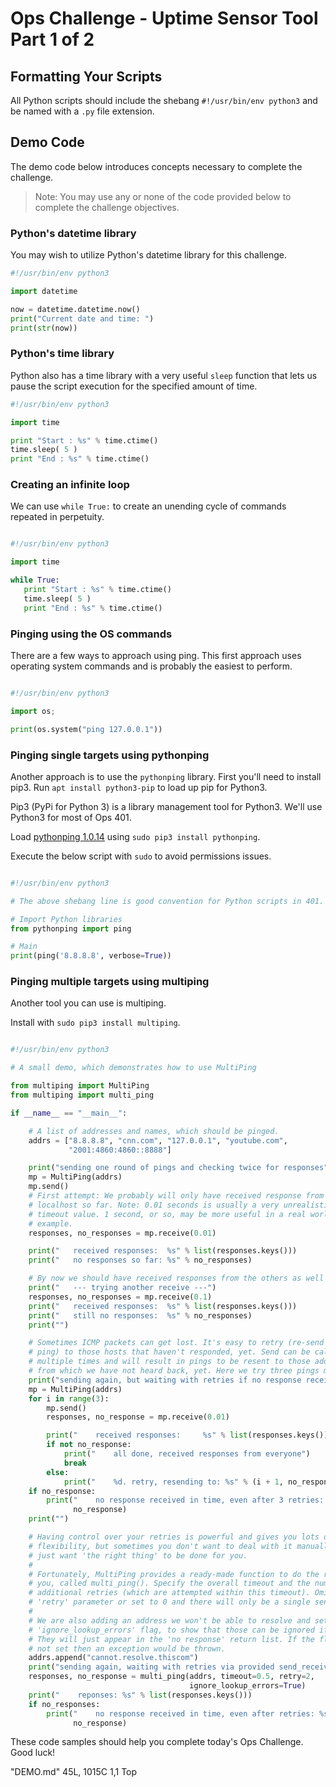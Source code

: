 # Ops Challenge - Uptime Sensor Tool Part 1 of 2

## Formatting Your Scripts

All Python scripts should include the shebang `#!/usr/bin/env python3` and be named with a `.py` file extension.

## Demo Code

The demo code below introduces concepts necessary to complete the challenge.

> Note: You may use any or none of the code provided below to complete the challenge objectives.

### Python's datetime library

You may wish to utilize Python's datetime library for this challenge.

```python
#!/usr/bin/env python3

import datetime

now = datetime.datetime.now()
print("Current date and time: ")
print(str(now))
```

### Python's time library

Python also has a time library with a very useful `sleep` function that lets us pause the script execution for the specified amount of time.

```python
#!/usr/bin/env python3

import time

print "Start : %s" % time.ctime()
time.sleep( 5 )
print "End : %s" % time.ctime()

```

### Creating an infinite loop

We can use `while True:` to create an unending cycle of commands repeated in perpetuity. 

```python

#!/usr/bin/env python3

import time

while True:
   print "Start : %s" % time.ctime()
   time.sleep( 5 )
   print "End : %s" % time.ctime()

```

### Pinging using the OS commands

There are a few ways to approach using ping. This first approach uses operating system commands and is probably the easiest to perform.

```python

#!/usr/bin/env python3

import os; 

print(os.system("ping 127.0.0.1"))

```

### Pinging single targets using pythonping

Another approach is to use the `pythonping` library. First you'll need to install pip3. Run `apt install python3-pip` to load up pip for Python3. 

Pip3 (PyPi for Python 3) is a library management tool for Python3. We'll use Python3 for most of Ops 401.

Load [pythonping 1.0.14](https://pypi.org/project/pythonping/) using `sudo pip3 install pythonping`.

Execute the below script with `sudo` to avoid permissions issues.

```python

#!/usr/bin/env python3

# The above shebang line is good convention for Python scripts in 401.

# Import Python libraries
from pythonping import ping

# Main
print(ping('8.8.8.8', verbose=True))

```

### Pinging multiple targets using multiping

Another tool you can use is multiping.

Install with `sudo pip3 install multiping`.

```python

#!/usr/bin/env python3

# A small demo, which demonstrates how to use MultiPing

from multiping import MultiPing
from multiping import multi_ping

if __name__ == "__main__":

    # A list of addresses and names, which should be pinged.
    addrs = ["8.8.8.8", "cnn.com", "127.0.0.1", "youtube.com",
             "2001:4860:4860::8888"]

    print("sending one round of pings and checking twice for responses")
    mp = MultiPing(addrs)
    mp.send()
    # First attempt: We probably will only have received response from
    # localhost so far. Note: 0.01 seconds is usually a very unrealistic
    # timeout value. 1 second, or so, may be more useful in a real world
    # example.
    responses, no_responses = mp.receive(0.01)

    print("   received responses:  %s" % list(responses.keys()))
    print("   no responses so far: %s" % no_responses)

    # By now we should have received responses from the others as well
    print("   --- trying another receive ---")
    responses, no_responses = mp.receive(0.1)
    print("   received responses:  %s" % list(responses.keys()))
    print("   still no responses:  %s" % no_responses)
    print("")

    # Sometimes ICMP packets can get lost. It's easy to retry (re-send the
    # ping) to those hosts that haven't responded, yet. Send can be called
    # multiple times and will result in pings to be resent to those addresses
    # from which we have not heard back, yet. Here we try three pings max.
    print("sending again, but waiting with retries if no response received")
    mp = MultiPing(addrs)
    for i in range(3):
        mp.send()
        responses, no_response = mp.receive(0.01)

        print("    received responses:     %s" % list(responses.keys()))
        if not no_response:
            print("    all done, received responses from everyone")
            break
        else:
            print("    %d. retry, resending to: %s" % (i + 1, no_response))
    if no_response:
        print("    no response received in time, even after 3 retries: %s" %
              no_response)
    print("")

    # Having control over your retries is powerful and gives you lots of
    # flexibility, but sometimes you don't want to deal with it manually and
    # just want 'the right thing' to be done for you.
    #
    # Fortunately, MultiPing provides a ready-made function to do the retry for
    # you, called multi_ping(). Specify the overall timeout and the number of
    # additional retries (which are attempted within this timeout). Omit the
    # 'retry' parameter or set to 0 and there will only be a single send.
    #
    # We are also adding an address we won't be able to resolve and set the
    # 'ignore_lookup_errors' flag, to show that those can be ignored if wanted.
    # They will just appear in the 'no response' return list. If the flag is
    # not set then an exception would be thrown.
    addrs.append("cannot.resolve.thiscom")
    print("sending again, waiting with retries via provided send_receive()")
    responses, no_response = multi_ping(addrs, timeout=0.5, retry=2,
                                        ignore_lookup_errors=True)
    print("    reponses: %s" % list(responses.keys()))
    if no_responses:
        print("    no response received in time, even after retries: %s" %
              no_response)

```

These code samples should help you complete today's Ops Challenge. Good luck!

"DEMO.md" 45L, 1015C                                                                                                                                                 1,1           Top


